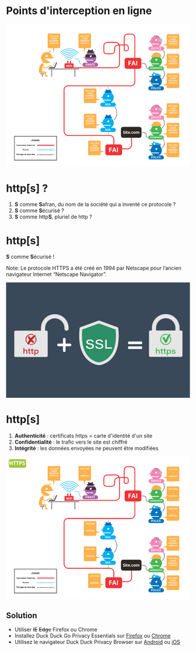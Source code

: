 Points d'interception en ligne
====


[![Le trafic http classique](/assets/i/interception.png)](/assets/i/interception.png)


http[s] ?
========

1.  **S** comme **S**afran, du nom de la société qui a inventé ce protocole ?
2.  **S** comme **S**écurisé ?
3.  **S** comme http**S**, pluriel de http  ?


http[s]
========

**S** comme **S**écurisé !

Note: Le protocole HTTPS a été créé en 1994 par Netscape pour l’ancien navigateur Internet “Netscape Navigator”.


![https](/assets/i/https.jpg)


http[s]
========

1.  **Authenticité** : certificats https = carte d\'identité d\'un site
2.  **Confidentialité** : le trafic vers le site est chiffré
3.  **Intégrité** : les données envoyées ne peuvent être modifiées


[![le trafic https](/assets/i/interception-https.png)](/assets/i/interception-https.png)


Solution
--------

* Utiliser ~~IE~~ ~~Edge~~ Firefox ou Chrome
* Installez Duck Duck Go Privacy Essentials sur [Firefox](https://addons.mozilla.org/fr/firefox/addon/duckduckgo-for-firefox/) ou [Chrome](https://chrome.google.com/webstore/detail/duckduckgo-privacy-essent/bkdgflcldnnnapblkhphbgpggdiikppg) 
* Utilisez le navigateur Duck Duck Privacy Browser sur [Android](https://play.google.com/store/apps/details?id=com.duckduckgo.mobile.android) ou [iOS](https://apps.apple.com/us/app/duckduckgo-privacy-browser/id663592361)
